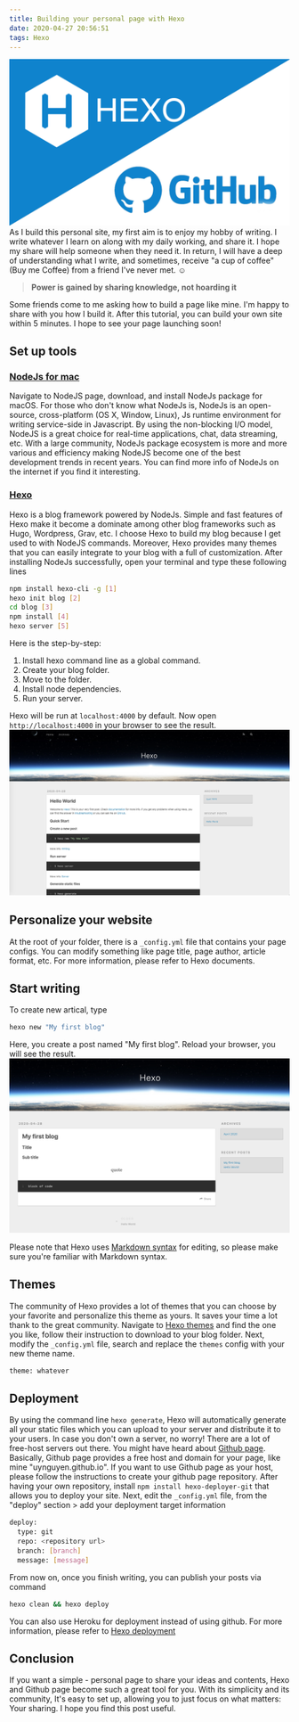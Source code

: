 ```yaml
---
title: Building your personal page with Hexo
date: 2020-04-27 20:56:51
tags: Hexo
---
```

![](/Post-Resources/Hexo/Cover.png "Hexo")
As I build this personal site, my first aim is to enjoy my hobby of writing. I write whatever I learn on along with my daily working, and share it. I hope my share will help someone when they need it. In return, I will have a deep of understanding what I write, and sometimes, receive "a cup of coffee" (Buy me Coffee) from a friend I've never met. ☺️
> **Power is gained by sharing knowledge, not hoarding it**

Some friends come to me asking how to build a page like mine. I'm happy to share with you how I build it. 
After this tutorial, you can build your own site within 5 minutes.
I hope to see your page launching soon!

<!-- more --> 
## Set up tools

### [NodeJs for mac](https://nodejs.org/en/download/)
Navigate to NodeJS page, download, and install NodeJs package for macOS.
For those who don't know what NodeJs is, NodeJs is an open-source, cross-platform (OS X, Window, Linux), Js runtime environment for writing service-side in Javascript.
By using the non-blocking I/O model, NodeJS is a great choice for real-time applications, chat, data streaming, etc.
With a large community, NodeJs package ecosystem is more and more various and efficiency making NodeJS become one of the best development trends in recent years. You can find more info of NodeJs on the internet if you find it interesting.
### [Hexo](https://hexo.io)
Hexo is a blog framework powered by NodeJs. Simple and fast features of Hexo make it become a dominate among other blog frameworks such as Hugo, Wordpress, Grav, etc.
I choose Hexo to build my blog because I get used to with NodeJS commands. Moreover, Hexo provides many themes that you can easily integrate to your blog with a full of customization.
After installing NodeJs successfully, open your terminal and type these following lines
```bash
npm install hexo-cli -g [1]
hexo init blog [2]
cd blog [3]
npm install [4]
hexo server [5]
```
Here is the step-by-step:
1. Install hexo command line as a global command.
2. Create your blog folder.
3. Move to the folder.
4. Install node dependencies.
5. Run your server.

Hexo will be run at `localhost:4000` by default. Now open `http://localhost:4000` in your browser to see the result.
![](/Post-Resources/Hexo/Blog.png "Blog")

## Personalize your website
At the root of your folder, there is a `_config.yml` file that contains your page configs. You can modify something like page title, page author, article format, etc. For more information, please refer to Hexo documents.

## Start writing
To create new artical, type 
```bash
hexo new "My first blog"
```
Here, you create a post named "My first blog". Reload your browser, you will see the result.
![](/Post-Resources/Hexo/New_Post.png "New Post")

Please note that Hexo uses [Markdown syntax](https://en.wikipedia.org/wiki/Markdown) for editing, so please make sure you're familiar with Markdown syntax.

## Themes
The community of Hexo provides a lot of themes that you can choose by your favorite and personalize this theme as yours. It saves your time a lot thank to the great community.
Navigate to [Hexo themes](https://hexo.io/themes/) and find the one you like, follow their instruction to download to your blog folder.
Next, modify the `_config.yml` file, search and replace the `themes` config with your new theme name.
```bash
theme: whatever
```

## Deployment
By using the command line `hexo generate`, Hexo will automatically generate all your static files which you can upload to your server and distribute it to your users. 
In case you don't own a server, no worry! There are a lot of free-host servers out there. You might have heard about [Github page](https://pages.github.com). Basically, Github page provides a free host and domain for your page, like mine "uynguyen.github.io". If you want to use Github page as your host, please follow the instructions to create your github page repository.
After having your own repository, install `npm install hexo-deployer-git` that allows you to deploy your site.
Next, edit the `_config.yml` file, from the "deploy" section > add your deployment target information
```bash
deploy:
  type: git
  repo: <repository url>
  branch: [branch]
  message: [message]
```

From now on, once you finish writing, you can publish your posts via command
```bash
hexo clean && hexo deploy
```

You can also use Heroku for deployment instead of using github. For more information, please refer to [Hexo deployment](https://hexo.io/docs/one-command-deployment.html)

## Conclusion
If you want a simple - personal page to share your ideas and contents, Hexo and Github page become such a great tool for you. With its simplicity and its community, It's easy to set up, allowing you to just focus on what matters: Your sharing.
I hope you find this post useful.

